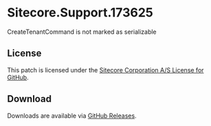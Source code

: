# Sitecore.Support.173625
CreateTenantCommand is not marked as serializable

## License  
This patch is licensed under the [Sitecore Corporation A/S License for GitHub](https://github.com/sitecoresupport/Sitecore.Support.173625/blob/master/LICENSE).  

## Download  
Downloads are available via [GitHub Releases](https://github.com/sitecoresupport/Sitecore.Support.173625/releases).  

